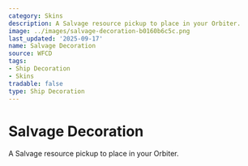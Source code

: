```yaml
---
category: Skins
description: A Salvage resource pickup to place in your Orbiter.
image: ../images/salvage-decoration-b0160b6c5c.png
last_updated: '2025-09-17'
name: Salvage Decoration
source: WFCD
tags:
- Ship Decoration
- Skins
tradable: false
type: Ship Decoration
---
```


# Salvage Decoration

A Salvage resource pickup to place in your Orbiter.

